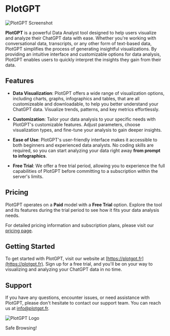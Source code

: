 # PlotGPT
![PlotGPT Screenshot](https://f33.fr:8501/media/83cf597bcca475aeb0df2ff2a2ee28363ccbd53fe2df48e52367ff22.gif)


**PlotGPT** is a powerful Data Analyst tool designed to help users visualize and analyze their ChatGPT data with ease. Whether you're working with conversational data, transcripts, or any other form of text-based data, PlotGPT simplifies the process of generating insightful visualizations. By providing an intuitive interface and customizable options for data analysis, PlotGPT enables users to quickly interpret the insights they gain from their data.

## Features

- **Data Visualization**: PlotGPT offers a wide range of visualization options, including charts, graphs, infographics and tables, that are all customizeable and downloadable, to help you better understand your ChatGPT data. Visualize trends, patterns, and key metrics effortlessly.

- **Customization**: Tailor your data analysis to your specific needs with PlotGPT's customizable features. Adjust parameters, choose visualization types, and fine-tune your analysis to gain deeper insights.

- **Ease of Use**: PlotGPT's user-friendly interface makes it accessible to both beginners and experienced data analysts. No coding skills are required, so you can start analyzing your data right away **from prompt to infographics**.

- **Free Trial**: We offer a free trial period, allowing you to experience the full capabilities of PlotGPT before committing to a subscription within the server's limits.

## Pricing

PlotGPT operates on a **Paid** model with a **Free Trial** option. Explore the tool and its features during the trial period to see how it fits your data analysis needs.

For detailed pricing information and subscription plans, please visit our [pricing page](https://plotgpt.fr/pricing).

## Getting Started

To get started with PlotGPT, visit our website at [https://plotgpt.fr](https://plotgpt.fr). Sign up for a free trial, and you'll be on your way to visualizing and analyzing your ChatGPT data in no time.

## Support

If you have any questions, encounter issues, or need assistance with PlotGPT, please don't hesitate to contact our support team. You can reach us at [info@plotgpt.fr](mailto:info@plotgpt.fr).

![PlotGPT Logo](https://pbs.twimg.com/profile_images/1634574451999232001/Rn4gV8DL_200x200.jpg)

Safe Browsing!



